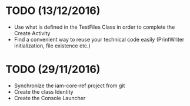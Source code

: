 # TODO (13/12/2016)
* Use what is defined in the TestFiles Class in order to complete the Create Activity
* Find a convenient way to reuse your technical code easily (PrintWriter initialization, file existence etc.)


# TODO (29/11/2016)
* Synchronize the iam-core-ref project from git
* Create the class Identity
* Create the Console Launcher